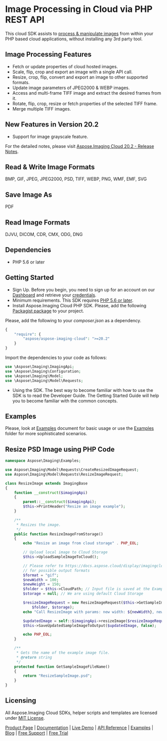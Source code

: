 # Image Processing in Cloud via PHP REST API

This cloud SDK assists to [process & manipulate images](https://products.aspose.cloud/imaging/net) from within your PHP based cloud applications, without installing any 3rd party tool.

## Image Processing Features

- Fetch or update properties of cloud hosted images.
- Scale, flip, crop and export an image with a single API call.
- Resize, crop, flip, convert and export an image to other supported formats.
- Update image parameters of JPEG2000 & WEBP images.
- Access and multi-frame TIFF image and extract the desired frames from it.
- Rotate, flip, crop, resize or fetch properties of the selected TIFF frame.
- Merge multiple TIFF images.

## New Features in Version 20.2

- Support for image grayscale feature.

For the detailed notes, please visit [Aspose.Imaging Cloud 20.2 - Release Notes](https://docs.aspose.cloud/display/imagingcloud/Aspose.Imaging+Cloud+20.2+-+Release+Notes).

## Read & Write Image Formats

BMP, GIF, JPEG, JPEG2000, PSD, TIFF, WEBP, PNG, WMF, EMF, SVG

## Save Image As

PDF

## Read Image Formats

DJVU, DICOM, CDR, CMX, ODG, DNG

## Dependencies

- PHP 5.6 or later

## Getting Started

- Sign Up. Before you begin, you need to sign up for an account on our [Dashboard](https://dashboard.aspose.cloud/) and retrieve your [credentials](https://dashboard.aspose.cloud/#/apps).
- Minimum requirements. This SDK requires [PHP 5.6 or later](https://www.php.net/releases/).
- Install Aspose.Imaging Cloud PHP SDK. Please, add the following [Packagist package](https://packagist.org/packages/aspose/aspose-imaging-cloud) to your project.

Please, add the following to your *composer.json* as a dependency.

```php
{
    "require": {
        "aspose/aspose-imaging-cloud": ">=20.2"
    }
}
```

Import the dependencies to your code as follows:

```php
use \Aspose\Imaging\ImagingApi;
use \Aspose\Imaging\Configuration;
use \Aspose\Imaging\Model;
use \Aspose\Imaging\Model\Requests;
```

- Using the SDK. The best way to become familiar with how to use the SDK is to read the Developer Guide. The Getting Started Guide will help you to become familiar with the common concepts.

## Examples

Please, look at [Examples](https://github.com/aspose-imaging-cloud/aspose-imaging-cloud-php/blob/master/EXAMPLES.md) document for basic usage or use the [Examples](https://github.com/aspose-imaging-cloud/aspose-imaging-cloud-php/blob/master/Examples) folder for more sophisticated scenarios.

## Resize PSD Image using PHP Code

```php
namespace Aspose\Imaging\Examples;

use Aspose\Imaging\Model\Requests\CreateResizedImageRequest;
use Aspose\Imaging\Model\Requests\ResizeImageRequest;

class ResizeImage extends ImagingBase
{
    function __construct($imagingApi)
    {
        parent::__construct($imagingApi);
        $this->PrintHeader("Resize an image example");
    }

    /**
     * Resizes the image.
     */
    public function ResizeImageFromStorage()
    {
        echo "Resize an image from cloud storage" . PHP_EOL;

        // Upload local image to Cloud Storage
        $this->UploadSampleImageToCloud();

        // Please refer to https://docs.aspose.cloud/display/imagingcloud/Supported+File+Formats#SupportedFileFormats-Resize
        // for possible output formats
        $format = "gif";
        $newWidth = 100;
        $newHeight = 150;
        $folder = $this->CloudPath; // Input file is saved at the Examples folder in the storage
        $storage = null; // We are using default Cloud Storage

        $resizeImageRequest = new ResizeImageRequest($this->GetSampleImageFileName(), $newWidth, $newHeight, $format,
            $folder, $storage);
        echo "Call ResizeImage with params: new width: ${newWidth}, new height: ${newHeight}, $format: ${format}" . PHP_EOL;

        $updatedImage = self::$imagingApi->resizeImage($resizeImageRequest);
        $this->SaveUpdatedSampleImageToOutput($updatedImage, false);

        echo PHP_EOL;
    }

    /**
     * Gets the name of the example image file.
     * @return string
     */
    protected function GetSampleImageFileName()
    {
        return "ResizeSampleImage.psd";
    }
}
```

## Licensing

All Aspose.Imaging Cloud SDKs, helper scripts and templates are licensed under [MIT License](https://github.com/aspose-imaging-cloud/aspose-imaging-cloud-php/blob/HEAD/LICENSE).

[Product Page](https://products.aspose.cloud/imaging/net) | [Documentation](https://docs.aspose.cloud/display/imagingcloud/Home) | [Live Demo](https://products.aspose.app/imaging/family) | [API Reference](https://apireference.aspose.cloud/imaging/) | [Examples](https://github.com/aspose-imaging-cloud/aspose-imaging-cloud-dotnet) | [Blog](https://blog.aspose.cloud/category/imaging/) | [Free Support](https://forum.aspose.cloud/c/imaging) | [Free Trial](https://dashboard.aspose.cloud/#/apps)
